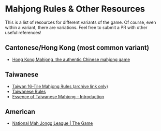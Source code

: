 
# Mahjong Rules & Other Resources

This is a list of resources for different variants of the game.
Of course, even within a variant, there are variations.
Feel free to submit a PR with other useful references!


## Cantonese/Hong Kong (most common variant)

- [Hong Kong Mahjong, the authentic Chinese mahjong game](https://web.archive.org/web/20160323155914/http://ninedragons.com/mahjong/scoring.html)


## Taiwanese

- [Taiwan 16-Tile Mahjong Rules (archive link only)](https://web.archive.org/web/20160422004911/http://www.rag.com/~steve/mahjong/index.html)
- [Taiwanese Rules](https://mahjongtime.com/mahjong-taiwanese-rules.html)
- [Essence of Taiwanese Mahjong – Introduction](https://www.jiyuulife.net/taiwanese-mahjong-introduction/)


## American

- [National Mah Jongg League | The Game](https://www.nationalmahjonggleague.org/game.aspx)

